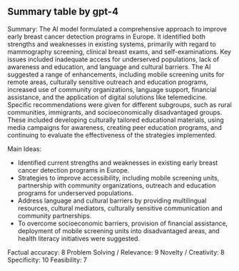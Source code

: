 ## Summary table by gpt-4
Summary: 
The AI model formulated a comprehensive approach to improve early breast cancer detection programs in Europe. It identified both strengths and weaknesses in existing systems, primarily with regard to mammography screening, clinical breast exams, and self-examinations. Key issues included inadequate access for underserved populations, lack of awareness and education, and language and cultural barriers. The AI suggested a range of enhancements, including mobile screening units for remote areas, culturally sensitive outreach and education programs, increased use of community organizations, language support, financial assistance, and the application of digital solutions like telemedicine. Specific recommendations were given for different subgroups, such as rural communities, immigrants, and socioeconomically disadvantaged groups. These included developing culturally tailored educational materials, using media campaigns for awareness, creating peer education programs, and continuing to evaluate the effectiveness of the strategies implemented.

Main Ideas: 
- Identified current strengths and weaknesses in existing early breast cancer detection programs in Europe.
- Strategies to improve accessibility, including mobile screening units, partnership with community organizations, outreach and education programs for underserved populations.
- Address language and cultural barriers by providing multilingual resources, cultural mediators, culturally sensitive communication and community partnerships.
- To overcome socioeconomic barriers, provision of financial assistance, deployment of mobile screening units into disadvantaged areas, and health literacy initiatives were suggested.

Factual accuracy: 8
Problem Solving / Relevance: 9
Novelty / Creativity: 8
Specificity: 10
Feasibility: 7